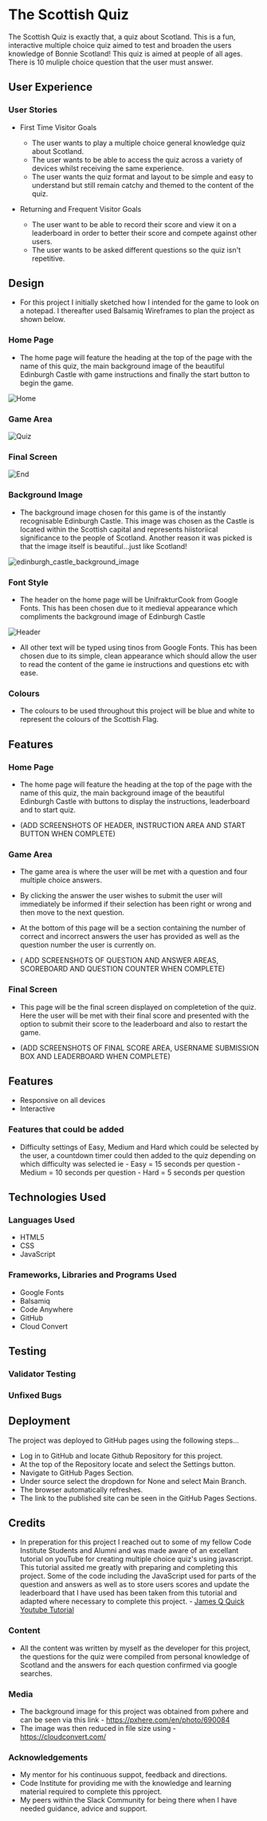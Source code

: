 # The Scottish Quiz

The Scottish Quiz is exactly that, a quiz about Scotland. This is a fun, interactive multiple choice quiz aimed to test and broaden the users knowledge of Bonnie Scotland! This quiz is aimed at people of all ages.
There is 10 muliple choice question that the user must answer.

## User Experience

### User Stories

- First Time Visitor Goals
    - The user wants to play a multiple choice general knowledge quiz about Scotland.
    - The user wants to be able to access the quiz across a variety of devices whilst receiving the same experience.
    - The user wants the quiz format and layout to be simple and easy to understand but still remain catchy and themed to the content of the quiz.

- Returning and Frequent Visitor Goals
    - The user want to be able to record their score and view it on a leaderboard in order to better their score and compete against other users.
    - The user wants to be asked different questions so the quiz isn't repetitive.
      
## Design

- For this project I initially sketched how I intended for the game to look on a notepad. I thereafter used Balsamiq Wireframes to plan the project as shown below.

### Home Page

  - The home page will feature the heading at the top of the page with the name of this quiz, the main background image of the beautiful Edinburgh Castle with game instructions and finally the start button to begin the game.

![Home](https://github.com/Chris-Tollan/The_Scottish_Quiz/assets/134441833/a4b7b526-954f-4a56-b966-e1444af7deba)

### Game Area

![Quiz](https://github.com/Chris-Tollan/The_Scottish_Quiz/assets/134441833/7f24a55f-cc2a-45e7-b75d-f8b1bd9a6f8d)

### Final Screen

![End](https://github.com/Chris-Tollan/The_Scottish_Quiz/assets/134441833/1a4df4d7-ea28-4ed1-b1c4-482e0b9482ca)



### Background Image

- The background image chosen for this game is of the instantly recognisable Edinburgh Castle. This image was chosen as the Castle is located within the Scottish capital and represents hiistoriical significance to the people of Scotland. Another reason it was picked is that the image itself is beautiful...just like Scotland!

 ![edinburgh_castle_background_image](https://github.com/Chris-Tollan/the-scottish-quiz/assets/134441833/d3dc6910-302f-4530-afa3-9af41e9a83db)

### Font Style

- The header on the home page will be UnifrakturCook from Google Fonts. This has been chosen due to it medieval appearance which compliments the background image of Edinburgh Castle

![Header](https://github.com/Chris-Tollan/the-scottish-quiz/assets/134441833/61c8c8a8-466a-4906-8c86-4ae464412c86)

- All other text will be typed using tinos from Google Fonts. This has been chosen due to its simple, clean appearance which should allow the user to read the content of the game ie instructions and questions etc with ease.

### Colours

- The colours to be used throughout this project will be blue and white to represent the colours of the Scottish Flag.

## Features

### Home Page

- The home page will feature the heading at the top of the page with the name of this quiz, the main background image of the beautiful Edinburgh Castle with buttons to display the instructions, leaderboard and to start quiz.

- (ADD SCREENSHOTS OF HEADER, INSTRUCTION AREA AND START BUTTON WHEN COMPLETE)

### Game Area

- The game area is where the user will be met with a question and four multiple choice answers.
- By clicking the answer the user wishes to submit the user will immediately be informed if their selection has been right or wrong and then move to the next question.
- At the bottom of this page will be a section containing the number of correct and incorrect answers the user has provided as well as the question number the user is currently on.
 
- ( ADD SCREENSHOTS OF QUESTION AND ANSWER AREAS, SCOREBOARD AND QUESTION COUNTER WHEN COMPLETE)
 
### Final Screen

- This page will be the final screen displayed on completetion of the quiz. Here the user will be met with their final score and presented with the option to submit their score to the leaderboard and also to restart the game.

- (ADD SCREENSHOTS OF FINAL SCORE AREA, USERNAME SUBMISSION BOX AND LEADERBOARD WHEN COMPLETE)

## Features

- Responsive on all devices
- Interactive

### Features that could be added

- Difficulty settings of Easy, Medium and Hard which could be selected by the user, a countdown timer could then added to the quiz depending on which difficulty was selected ie
      - Easy = 15 seconds per question
      - Medium = 10 seconds per question
      - Hard = 5 seconds per question

## Technologies Used

### Languages Used
- HTML5
- CSS
- JavaScript

### Frameworks, Libraries and Programs Used
- Google Fonts
- Balsamiq
- Code Anywhere
- GitHub
- Cloud Convert

## Testing 




### Validator Testing 



### Unfixed Bugs

 

## Deployment

The project was deployed to GitHub pages using the following steps...
- Log in to GitHub and locate Github Repository for this project.
- At the top of the Repository locate and select the Settings button.
- Navigate to GitHub Pages Section.
- Under source select the dropdown for None and select Main Branch.
- The browser automatically refreshes.
- The link to the published site can be seen in the GitHub Pages Sections.

## Credits 

- In preperation for this project I reached out to some of my fellow Code Institute Students and Alumni and was made aware of an excellant tutorial on youTube for creating multiple choice quiz's using javascript. This tutorial assited me greatly with preparing and completing this project. Some of the code including the JavaScript used for parts of the question and answers as well as to store users scores and update the leaderboard that I have used has been taken from this tutorial and adapted where necessary to complete this project. - [James Q Quick Youtube Tutorial](https://www.youtube.com/playlist?list=PLDlWc9AfQBfZIkdVaOQXi1tizJeNJipEx)

### Content 

- All the content was written by myself as the developer for this project, the questions for the quiz were compiled from personal knowledge of Scotland and the answers for each question confirmed via google searches.

### Media

- The background image for this project was obtained from pxhere and can be seen via this link - https://pxhere.com/en/photo/690084
- The image was then reduced in file size using - https://cloudconvert.com/

### Acknowledgements
- My mentor for his continuous suppot, feedback and directions.
- Code Institute for providing me with the knowledge and learning material required to complete this pproject.
- My peers within the Slack Community for being there when I have needed guidance, advice and support.



